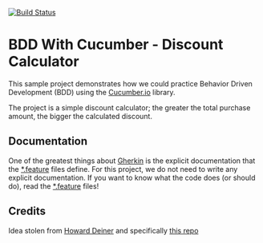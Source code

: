 [![Build Status](https://travis-ci.org/jamesbyars/bdd-with-cucumber-discount-calculator.svg?branch=master)](https://travis-ci.org/jamesbyars/bdd-with-cucumber-discount-calculator)

# BDD With Cucumber - Discount Calculator

This sample project demonstrates how we could practice Behavior 
Driven Development (BDD) using the [Cucumber.io](https://cucumber.io/) 
library.

The project is a simple discount calculator; the greater the total 
purchase amount, the bigger the calculated discount.

## Documentation

One of the greatest things about 
[Gherkin](https://cucumber.io/docs/reference) is the explicit documentation 
that the [*.feature](./src/test/resources/features) files define.  For 
this project, we do not need to write any explicit documentation.  If 
you want to know what the code does (or should do), read the 
[*.feature](./src/test/resources/features) files!
  
  
## Credits

Idea stolen from [Howard Deiner](https://github.com/hdeiner) and 
specifically [this repo](https://github.com/hdeiner/cucumber-driven-drools)
